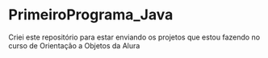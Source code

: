# PrimeiroPrograma_Java
Criei este repositório para estar enviando os projetos que estou fazendo no curso de Orientação a Objetos da Alura
